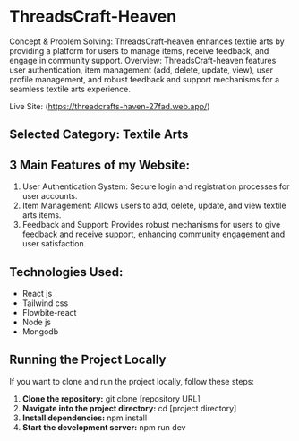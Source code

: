 # ThreadsCraft-Heaven

Concept & Problem Solving: ThreadsCraft-heaven enhances textile arts by providing a platform for users to manage items, receive feedback, and engage in community support.
Overview: ThreadsCraft-heaven features user authentication, item management (add, delete, update, view), user profile management, and robust feedback and support mechanisms for a seamless textile arts experience.

Live Site: (https://threadcrafts-haven-27fad.web.app/)

## Selected Category: Textile Arts

## 3 Main Features of my Website:

1. User Authentication System:
Secure login and registration processes for user accounts.
2. Item Management:
Allows users to add, delete, update, and view textile arts items.
3. Feedback and Support:
Provides robust mechanisms for users to give feedback and receive support, enhancing community engagement and user satisfaction.

## Technologies Used:

* React js
* Tailwind css
* Flowbite-react
* Node js
* Mongodb


## Running the Project Locally

If you want to clone and run the project locally, follow these steps:

1. **Clone the repository:**
git clone [repository URL]
2. **Navigate into the project directory:**
cd [project directory]
3. **Install dependencies:**
npm install
4. **Start the development server:**
npm run dev

